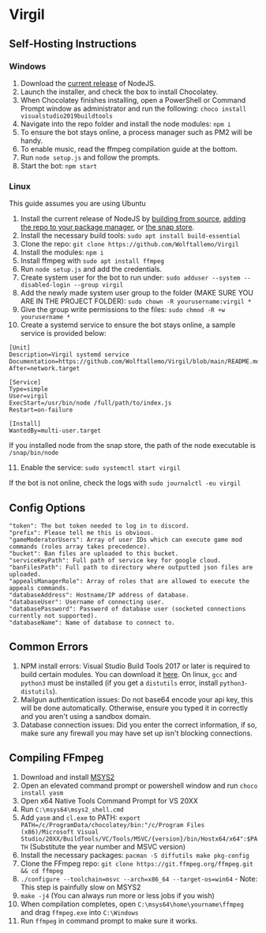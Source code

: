 # Virgil

## Self-Hosting Instructions

### Windows

1. Download the <a href="https://nodejs.org/en/download/current/">current release</a> of NodeJS.
2. Launch the installer, and check the box to install Chocolatey.
3. When Chocolatey finishes installing, open a PowerShell or Command Prompt window as administrator and run the following: `choco install visualstudio2019buildtools`
4. Navigate into the repo folder and install the node modules: `npm i`
5. To ensure the bot stays online, a process manager such as PM2 will be handy.
6. To enable music, read the ffmpeg compilation guide at the bottom.
7. Run `node setup.js` and follow the prompts.
8. Start the bot: `npm start`

### Linux

This guide assumes you are using Ubuntu

1. Install the current release of NodeJS by <a href="https://github.com/nodejs/node/blob/master/BUILDING.md#building-nodejs-on-supported-platforms">building from source</a>, <a href="https://nodejs.org/en/download/package-manager/">adding the repo to your package manager</a>, or <a href="https://snapcraft.io/node">the snap store</a>.
2. Install the necessary build tools: `sudo apt install build-essential`
3. Clone the repo: `git clone https://github.com/Wolftallemo/Virgil`
4. Install the modules: `npm i`
5. Install ffmpeg with `sudo apt install ffmpeg`
6. Run `node setup.js` and add the credentials.
7. Create system user for the bot to run under: `sudo adduser --system --disabled-login --group virgil`
8. Add the newly made system user group to the folder (MAKE SURE YOU ARE IN THE PROJECT FOLDER): `sudo chown -R yourusername:virgil *`
9. Give the group write permissions to the files: `sudo chmod -R +w yourusername *`
10. Create a systemd service to ensure the bot stays online, a sample service is provided below:
   ```
   [Unit]
   Description=Virgil systemd service
   Documentation=https://github.com/Wolftallemo/Virgil/blob/main/README.md
   After=network.target
   
   [Service]
   Type=simple
   User=virgil
   ExecStart=/usr/bin/node /full/path/to/index.js
   Restart=on-failure
   
   [Install]
   WantedBy=multi-user.target
   ```
   If you installed node from the snap store, the path of the node executable is `/snap/bin/node`
   
11. Enable the service: `sudo systemctl start virgil`

If the bot is not online, check the logs with `sudo journalctl -eu virgil`

## Config Options
```
"token": The bot token needed to log in to discord.
"prefix": Please tell me this is obvious.
"gameModeratorUsers": Array of user IDs which can execute game mod commands (roles array takes precedence).
"bucket": Ban files are uploaded to this bucket.
"serviceKeyPath": Full path of service key for google cloud.
"banFilesPath": Full path to directory where outputted json files are uploaded.
"appealsManagerRole": Array of roles that are allowed to execute the appeals commands.
"databaseAddress": Hostname/IP address of database.
"databaseUser": Username of connecting user.
"databasePassword": Password of database user (socketed connections currently not supported).
"databaseName": Name of database to connect to.
```

## Common Errors
1. NPM install errors: Visual Studio Build Tools 2017 or later is required to build certain modules. You can download it <a href="https://download.visualstudio.microsoft.com/download/pr/9b3476ff-6d0a-4ff8-956d-270147f21cd4/ccfb9355f4f753315455542f966025f96de734292d3908c8c3717e9685b709f0/vs_BuildTools.exe">here</a>. On linux, `gcc` and `python3` must be installed (if you get a `distutils` error, install `python3-distutils`).
2. Mailgun authentication issues: Do not base64 encode your api key, this will be done automatically. Otherwise, ensure you typed it in correctly and you aren't using a sandbox domain.
3. Database connection issues: Did you enter the correct information, if so, make sure any firewall you may have set up isn't blocking connections.

## Compiling FFmpeg
1. Download and install <a href="https://www.msys2.org">MSYS2</a>
2. Open an elevated command prompt or powershell window and run `choco install yasm`
3. Open x64 Native Tools Command Prompt for VS 20XX
4. Run `C:\msys64\msys2_shell.cmd`
5. Add `yasm` and `cl.exe` to PATH: `export PATH=/c/ProgramData/chocolatey/bin:"/c/Program Files (x86)/Microsoft Visual Studio/20XX/BuildTools/VC/Tools/MSVC/{version}/bin/Hostx64/x64":$PATH` (Substitute the year number and MSVC version)
6. Install the necessary packages: `pacman -S diffutils make pkg-config`
7. Clone the FFmpeg repo: `git clone https://git.ffmpeg.org/ffmpeg.git && cd ffmpeg`
8. `./configure --toolchain=msvc --arch=x86_64 --target-os=win64` - Note: This step is painfully slow on MSYS2
9. `make -j4` (You can always run more or less jobs if you wish)
10. When compilation completes, open `C:\msys64\home\yourname\ffmpeg` and drag `ffmpeg.exe` into `C:\Windows`
11. Run `ffmpeg` in command prompt to make sure it works.